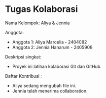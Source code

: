 # Tugas Kolaborasi
Nama Kelompok: Aliya & Jennia

Anggota:
- Anggota 1: Aliya Marcelia - 2404082
- Anggota 2: Jennia Hanarum - 2405908

Deskripsi singkat:
- Proyek ini latihan kolaborasi Git dan GitHub.

Daftar Kontribusi :
- Aliya sedang mengubah file ini.
- Jennia telah menerima collaboration.
